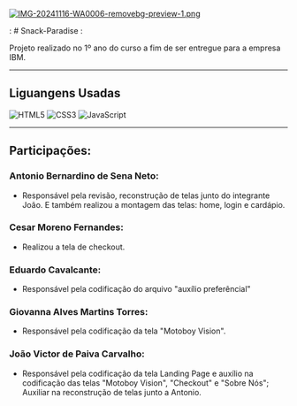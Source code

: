  [![IMG-20241116-WA0006-removebg-preview-1.png](https://i.postimg.cc/tCQMnfPh/IMG-20241116-WA0006-removebg-preview-1.png)](https://postimg.cc/Th09Zttw)

 : # Snack-Paradise :


Projeto realizado no 1º ano do curso a fim de ser entregue para a empresa IBM.
<hr>

## Liguangens Usadas
![HTML5](https://img.shields.io/badge/html5-%23E34F26.svg?style=for-the-badge&logo=html5&logoColor=white)
![CSS3](https://img.shields.io/badge/css3-%231572B6.svg?style=for-the-badge&logo=css3&logoColor=white)
![JavaScript](https://img.shields.io/badge/javascript-%23323330.svg?style=for-the-badge&logo=javascript&logoColor=%23F7DF1E)
<hr>

## Participações:

### Antonio Bernardino de Sena Neto:
* Responsável pela revisão, reconstrução de telas junto do integrante João. E também realizou a montagem das telas: home, login e cardápio.

### Cesar Moreno Fernandes:
* Realizou a tela de checkout.

### Eduardo Cavalcante:
* Responsável pela codificação do arquivo "auxílio preferêncial"

### Giovanna Alves Martins Torres:
* Responsável pela codificação da tela "Motoboy Vision".

### João Victor de Paiva Carvalho:
* Responsável pela codificação da tela Landing Page e auxílio na codificação das telas "Motoboy Vision", "Checkout" e "Sobre Nós"; Auxiliar na reconstrução de telas junto a Antonio.

